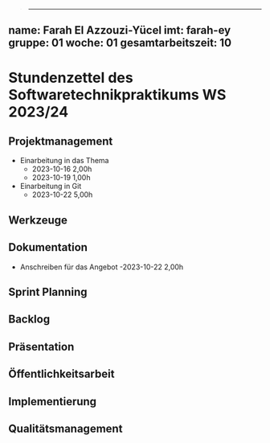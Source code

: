 > ---
name: Farah El Azzouzi-Yücel
imt: farah-ey
gruppe: 01
woche: 01
gesamtarbeitszeit: 10
---

# Stundenzettel des Softwaretechnikpraktikums WS 2023/24

## Projektmanagement
- Einarbeitung in das Thema
  - 2023-10-16 2,00h
  - 2023-10-19 1,00h
- Einarbeitung in Git
	- 2023-10-22 5,00h
## Werkzeuge

## Dokumentation
- Anschreiben für das Angebot
	-2023-10-22 2,00h
## Sprint Planning

## Backlog

## Präsentation

## Öffentlichkeitsarbeit

## Implementierung

## Qualitätsmanagement